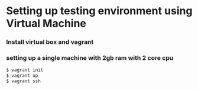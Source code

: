 # Setting up testing environment using Virtual Machine

### Install virtual box and vagrant
### setting up a single machine with 2gb ram with 2 core cpu
```sh
$ vagrant init
$ vagrant up
$ vagrant ssh
```
